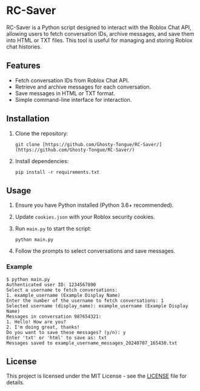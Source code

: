 # RC-Saver

RC-Saver is a Python script designed to interact with the Roblox Chat API, allowing users to fetch conversation IDs, archive messages, and save them into HTML or TXT files. This tool is useful for managing and storing Roblox chat histories.

## Features

- Fetch conversation IDs from Roblox Chat API.
- Retrieve and archive messages for each conversation.
- Save messages in HTML or TXT format.
- Simple command-line interface for interaction.

## Installation

1. Clone the repository:
   ```
   git clone [https://github.com/Ghosty-Tongue/RC-Saver/](https://github.com/Ghosty-Tongue/RC-Saver/)
   ```

2. Install dependencies:
   ```
   pip install -r requirements.txt
   ```

## Usage

1. Ensure you have Python installed (Python 3.6+ recommended).
2. Update `cookies.json` with your Roblox security cookies.
3. Run `main.py` to start the script:
   ```
   python main.py
   ```
   
4. Follow the prompts to select conversations and save messages.

### Example

```
$ python main.py
Authenticated user ID: 1234567890
Select a username to fetch conversations:
1. example_username (Example Display Name)
Enter the number of the username to fetch conversations: 1
Selected username (display_name): example_username (Example Display Name)
Messages in conversation 987654321:
1. Hello! How are you?
2. I'm doing great, thanks!
Do you want to save these messages? (y/n): y
Enter 'txt' or 'html' to save as: txt
Messages saved to example_username_messages_20240707_165430.txt
```

## License

This project is licensed under the MIT License - see the [LICENSE](LICENSE) file for details.

